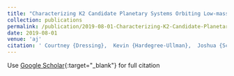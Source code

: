 ```yaml
---
title: "Characterizing K2 Candidate Planetary Systems Orbiting Low-mass Stars. IV. Updated Properties for 86 Cool Dwarfs Observed during Campaigns 1-17"
collection: publications
permalink: /publication/2019-08-01-Characterizing-K2-Candidate-Planetary-Systems-Orbiting-Low-mass-Stars-IV-Updated-Properties-for-86-Cool-Dwarfs-Observed-during-Campaigns-1-17
date: 2019-08-01
venue: 'aj'
citation: ' Courtney {Dressing},  Kevin {Hardegree-Ullman},  Joshua {Schlieder},  Elisabeth {Newton},  Andrew {Vanderburg},  Adina {Feinstein},  Girish {Duvvuri},  Lauren {Arnold},  Makennah {Bristow},  Beverly {Thackeray},  Ellianna {Schwab Abrahams},  David {Ciardi},  Ian {Crossfield},  Liang {Yu},  Arturo {Martinez},  Jessie {Christiansen},  Justin {Crepp},  Howard {Isaacson}, &quot;Characterizing K2 Candidate Planetary Systems Orbiting Low-mass Stars. IV. Updated Properties for 86 Cool Dwarfs Observed during Campaigns 1-17.&quot; aj, 2019.'
---
```

Use [Google Scholar](https://scholar.google.com/scholar?q=Characterizing+K2+Candidate+Planetary+Systems+Orbiting+Low+mass+Stars.+IV.+Updated+Properties+for+86+Cool+Dwarfs+Observed+during+Campaigns+1+17){:target="_blank"} for full citation